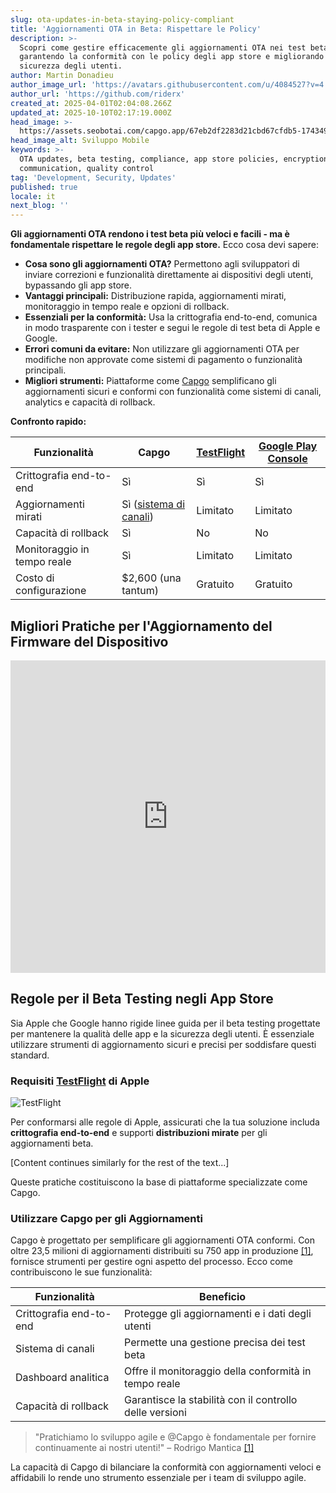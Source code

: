 ```yaml
---
slug: ota-updates-in-beta-staying-policy-compliant
title: 'Aggiornamenti OTA in Beta: Rispettare le Policy'
description: >-
  Scopri come gestire efficacemente gli aggiornamenti OTA nei test beta
  garantendo la conformità con le policy degli app store e migliorando la
  sicurezza degli utenti.
author: Martin Donadieu
author_image_url: 'https://avatars.githubusercontent.com/u/4084527?v=4'
author_url: 'https://github.com/riderx'
created_at: 2025-04-01T02:04:08.266Z
updated_at: 2025-10-10T02:17:19.000Z
head_image: >-
  https://assets.seobotai.com/capgo.app/67eb2df2283d21cbd67cfdb5-1743499666588.jpg
head_image_alt: Sviluppo Mobile
keywords: >-
  OTA updates, beta testing, compliance, app store policies, encryption, user
  communication, quality control
tag: 'Development, Security, Updates'
published: true
locale: it
next_blog: ''
---
```

**Gli aggiornamenti OTA rendono i test beta più veloci e facili - ma è fondamentale rispettare le regole degli app store.** Ecco cosa devi sapere:

-   **Cosa sono gli aggiornamenti OTA?** Permettono agli sviluppatori di inviare correzioni e funzionalità direttamente ai dispositivi degli utenti, bypassando gli app store.
-   **Vantaggi principali:** Distribuzione rapida, aggiornamenti mirati, monitoraggio in tempo reale e opzioni di rollback.
-   **Essenziali per la conformità:** Usa la crittografia end-to-end, comunica in modo trasparente con i tester e segui le regole di test beta di Apple e Google.
-   **Errori comuni da evitare:** Non utilizzare gli aggiornamenti OTA per modifiche non approvate come sistemi di pagamento o funzionalità principali.
-   **Migliori strumenti:** Piattaforme come [Capgo](https://capgo.app/) semplificano gli aggiornamenti sicuri e conformi con funzionalità come sistemi di canali, analytics e capacità di rollback.

**Confronto rapido:**

| Funzionalità | Capgo | [TestFlight](https://developer.apple.com/testflight/) | [Google Play Console](https://developer.android.com/distribute/console) |
| --- | --- | --- | --- |
| Crittografia end-to-end | Sì | Sì | Sì |
| Aggiornamenti mirati | Sì ([sistema di canali](https://capgo.app/docs/plugin/cloud-mode/channel-system/)) | Limitato | Limitato |
| Capacità di rollback | Sì | No | No |
| Monitoraggio in tempo reale | Sì | Limitato | Limitato |
| Costo di configurazione | $2,600 (una tantum) | Gratuito | Gratuito |

## Migliori Pratiche per l'Aggiornamento del Firmware del Dispositivo

<iframe src="https://www.youtube.com/embed/owPdKRQhMzk" aria-label="YouTube video player" frameborder="0" allow="accelerometer; autoplay; clipboard-write; encrypted-media; gyroscope; picture-in-picture; web-share" referrerpolicy="strict-origin-when-cross-origin" style="width: 100%; height: 500px;" allowfullscreen></iframe>

## Regole per il Beta Testing negli App Store

Sia Apple che Google hanno rigide linee guida per il beta testing progettate per mantenere la qualità delle app e la sicurezza degli utenti. È essenziale utilizzare strumenti di aggiornamento sicuri e precisi per soddisfare questi standard.

### Requisiti [TestFlight](https://developer.apple.com/testflight/) di Apple

![TestFlight](https://assets.seobotai.com/capgo.app/67eb2df2283d21cbd67cfdb5/4da4b0faec79804f5d08d001d9926818.jpg)

Per conformarsi alle regole di Apple, assicurati che la tua soluzione includa **crittografia end-to-end** e supporti **distribuzioni mirate** per gli aggiornamenti beta.

[Content continues similarly for the rest of the text...]

Queste pratiche costituiscono la base di piattaforme specializzate come Capgo.

### Utilizzare Capgo per gli Aggiornamenti

Capgo è progettato per semplificare gli aggiornamenti OTA conformi. Con oltre 23,5 milioni di aggiornamenti distribuiti su 750 app in produzione [\[1\]](https://capgo.app/), fornisce strumenti per gestire ogni aspetto del processo. Ecco come contribuiscono le sue funzionalità:

| Funzionalità | Beneficio |
| --- | --- |
| Crittografia end-to-end | Protegge gli aggiornamenti e i dati degli utenti |
| Sistema di canali | Permette una gestione precisa dei test beta |
| Dashboard analitica | Offre il monitoraggio della conformità in tempo reale |
| Capacità di rollback | Garantisce la stabilità con il controllo delle versioni |

> "Pratichiamo lo sviluppo agile e @Capgo è fondamentale per fornire continuamente ai nostri utenti!" – Rodrigo Mantica [\[1\]](https://capgo.app/)

La capacità di Capgo di bilanciare la conformità con aggiornamenti veloci e affidabili lo rende uno strumento essenziale per i team di sviluppo agile.

